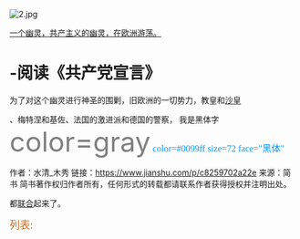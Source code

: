 ![2.jpg](https://i.loli.net/2019/04/30/5cc7813ab4ebf.jpg)


[一个幽灵，共产主义的幽灵，在欧洲游荡。](https://github.com/yuedu54/ccc/blob/master/20129.md)


# -阅读《共产党宣言》

为了对这个幽灵进行神圣的围剿，旧欧洲的一切势力，教皇和[沙皇](https://github.com/yuedu54/ccc/blob/master/20129.md)

、梅特涅和基佐、法国的激进派和德国的警察，<font face="黑体"> 我是黑体字</font>
<font color=gray size=10>color=gray</font>
<font color=#0099ff size=3 face="黑体">color=#0099ff size=72 face="黑体"</font>

作者：水清_木秀
链接：https://www.jianshu.com/p/c8259702a22e
来源：简书
简书著作权归作者所有，任何形式的转载都请联系作者获得授权并注明出处。


都[联合](http://www.runoob.com/markdown/md-link.html)起来了。

<font size=4 color=#D2691E>列表:</font>
